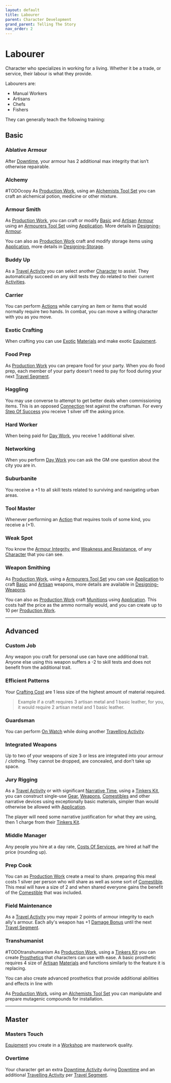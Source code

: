 ```yaml
---
layout: default
title: Labourer
parent: Character Development
grand_parent: Telling The Story
nav_order: 2
---
```

# Labourer
Character who specializes in working for a living. Whether it be a trade, or service, their labour is what they provide.

Labourers are: 
* Manual Workers
* Artisans
* Chefs
* Fishers

They can generally teach the following training:

## Basic
### Ablative Armour
After [Downtime](Telling-The-Story#Downtime), your armour has 2 additional max integrity that isn’t otherwise repairable.

### Alchemy
#TODOcopy 
As [Production Work](Activities#Production%20Work), using an [Alchemists Tool Set](Example-Gear#Alchemists%20Tool%20Set) you can craft an alchemical potion, medicine or other mixture.

### Armour Smith
As [Production Work](Activities#Production%20Work), you can craft or modify [Basic](Designing-Armour#Basic) and [Artisan](Designing-Armour#Artisan) [Armour](Core/Armour) using an [Armourers Tool Set](Example-Gear#Armourers%20Tool%20Set) using [Application](Core/Intelligence#Application). More details in [Designing-Armour](Designing-Armour).

You can also as [Production Work](Activities#Production%20Work) craft and modify storage items using [Application](Core/Intelligence#Application), more details in [Designing-Storage](Designing-Storage).

### Buddy Up
As a [Travel Activity](Activities#Travel%20Activity) you can select another [Character](Core/Terminology#Character) to assist. They automatically succeed on any skill tests they do related to their current [Activities](Activities).

### Carrier
You can perform [Actions](Core/Terminology#Action) while carrying an item or items that would normally require two hands. In combat, you can move a willing character with you as you move.

### Exotic Crafting
When crafting you can use [Exotic](Materials#Exotic) [Materials](Materials) and make exotic [Equipment](Core/Equipment).

### Food Prep
As [Production Work](Activities#Production%20Work) you can prepare food for your party. When you do food prep, each member of your party doesn't need to pay for food during your next [Travel Segment](Telling-The-Story#Travel%20Segment).

### Haggling
You may use converse to attempt to get better deals when commissioning items. This is an opposed [Connection](Core/Communication#Connection) test against the craftsman. For every [Step Of Success](Core/Skills#Step%20Of%20Success) you receive 1 silver off the asking price.

### Hard Worker
When being paid for [Day Work](Activities#Day%20Work), you receive 1 additional silver.

### Networking
When you perform [Day Work](Activities#Day%20Work) you can ask the GM one question about the city you are in.

### Suburbanite
You receive a +1 to all skill tests related to surviving and navigating urban areas.
### Tool Master
Whenever performing an [Action](Core/Terminology#Action) that requires tools of some kind, you receive a (+1).

### Weak Spot
You know the [Armour Integrity](Core/Armour#Armour%20Integrity), and [Weakness and Resistance](Core/Armour#Weakness%20and%20Resistance), of any [Character](Core/Terminology#Character) that you can see.

### Weapon Smithing
As [Production Work](Activities#Production%20Work), using a [Armourers Tool Set](Example-Gear#Armourers%20Tool%20Set) you can use [Application](Core/Intelligence#Application) to craft [Basic](Designing-Weapons#Basic) and [Artisan](Designing-Weapons#Artisan) weapons, more details are available in [Designing-Weapons](Designing-Weapons). 

You can also as [Production Work](Activities#Production%20Work) craft [Munitions](Core/Comestibles#Munitions) using [Application](Core/Intelligence#Application). This costs half the price as the ammo normally would, and you can create up to 10 per [Production Work](Activities#Production%20Work).





---

## Advanced

### Custom Job
Any weapon you craft for personal use can have one additional trait. Anyone else using this weapon suffers a -2 to skill tests and does not benefit from the additional trait.

### Efficient Patterns
Your [Crafting Cost](Core/Terminology#Crafting%20Cost) are 1 less size of the highest amount of material required.

> Example if a craft requires 3 artisan metal and 1 basic leather, for you, it would require 2 artisan metal and 1 basic leather.

### Guardsman
You can perform [On Watch](Activities#On%20Watch) while doing another [Travelling Activity](Activities#Travelling%20Activity).

### Integrated Weapons
Up to two of your weapons of size 3 or less are integrated into your armour / clothing. They cannot be dropped, are concealed, and don’t take up space.

### Jury Rigging
As a [Travel Activity](Activities#Travel%20Activity) or with significant [Narrative Time](Telling-The-Story#Narrative%20Time), using a [Tinkers Kit](Example-Gear#Tinkers%20Kit), you can construct single-use [Gear](Core/Gear), [Weapons](Core/Weapons), [Comestibles](Core/Comestibles) and other narrative devices using exceptionally basic materials, simpler than would otherwise be allowed with [Application](Core/Intelligence#Application).

The player will need some narrative justification for what they are using, then 1 charge from their [Tinkers Kit](Example-Gear#Tinkers%20Kit).

### Middle Manager
Any people you hire at a day rate, [Costs Of Services](Services#Costs%20Of%20Services), are hired at half the price (rounding up).

### Prep Cook
You can as [Production Work](Activities#Production%20Work) create a meal to share. preparing this meal costs 1 silver per person who will share as well as some sort of [Comestible](Core/Comestibles). This meal will have a size of 2 and when shared everyone gains the benefit of the [Comestible](Core/Comestibles) that was included.

### Field Maintenance
As a [Travel Activity](Activities#Travel%20Activity) you may repair 2 points of armour integrity to each ally's armour. Each ally's weapon has +1 [Damage Bonus](Core/Weapons#Damage%20Bonus) until the next [Travel Segment](Telling-The-Story#Travel%20Segment).

### Transhumanist
#TODOtranshumanism
As [Production Work](Activities#Production%20Work), using a [Tinkers Kit](Example-Gear#Tinkers%20Kit) you can create [Prosthetics](Character-Development#Prosthetics) that characters can use with ease. A basic prosthetic requires 4 size of [Artisan](Materials#Artisan) [Materials](Materials) and functions similarly to the feature it is replacing.

You can also create advanced prosthetics that provide additional abilities and effects in line with 

As [Production Work](Activities#Production%20Work), using an [Alchemists Tool Set](Example-Gear#Alchemists%20Tool%20Set) you can manipulate and prepare mutagenic compounds for installation.



---

## Master

### Masters Touch
[Equipment](Core/Equipment) you create in a [Workshop](Example-Infrastructure#Workshop) are masterwork quality.

### Overtime
Your character get an extra [Downtime Activity](Activities#Downtime%20Activity) during [Downtime](Telling-The-Story#Downtime) and an additional [Travelling Activity](Activities#Travelling%20Activity) per [Travel Segment](Telling-The-Story#Travel%20Segment).
